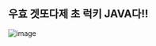 ## 우효 겟또다제 초 럭키 JAVA다!!

![image](https://github.com/lemonticsoul/java_getddodatjae/assets/127959482/b2178cdb-448d-48de-b68b-38de74c88735)

